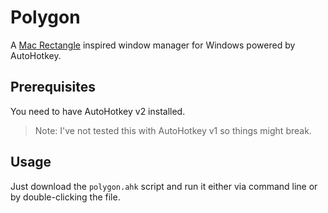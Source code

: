 # Polygon

A [Mac Rectangle](https://github.com/rxhanson/Rectangle) inspired window manager for Windows powered by AutoHotkey.

## Prerequisites

You need to have AutoHotkey v2 installed.

> Note: I've not tested this with AutoHotkey v1 so things might break.

## Usage

Just download the `polygon.ahk` script and run it either via command line or by double-clicking the file.
